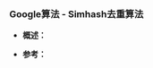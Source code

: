 ### Google算法 - Simhash去重算法
- **概述：**
>
>
>
>
>
>
>
>
>
>
>
>
>
>
>
>
>
>

- **参考：**
>
>
>
>
>
>
>
>
>
>
>
>
>
>
>
>

